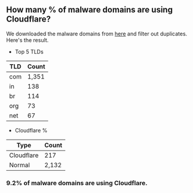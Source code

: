 ## How many % of malware domains are using Cloudflare?


We downloaded the malware domains from [here](https://urlhaus.abuse.ch) and filter out duplicates.
Here's the result.


[//]: # (start replacement)


- Top 5 TLDs

| TLD | Count |
| --- | --- |
| com | 1,351 |
| in | 138 |
| br | 114 |
| org | 73 |
| net | 67 |


- Cloudflare %

| Type | Count |
| --- | --- |
| Cloudflare | 217 |
| Normal | 2,132 |


### 9.2% of malware domains are using Cloudflare.